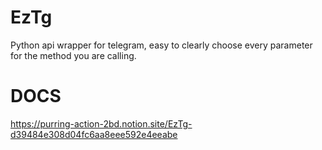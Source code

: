 # EzTg
Python api wrapper for telegram, easy to clearly choose every parameter for the method you are calling.

# DOCS
https://purring-action-2bd.notion.site/EzTg-d39484e308d04fc6aa8eee592e4eeabe